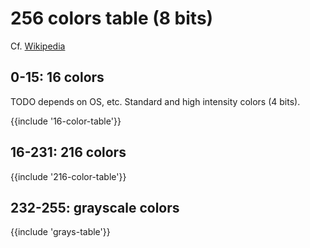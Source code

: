 ﻿---
Title: 'ANSI 256 colors table'
Navbar:
  Label: 'Docs'
  Order: 1
Toc:
  Parent: 'ANSI commands'
  Label: 'ANSI 256 colors table'
  Order: 1
---

# 256 colors table (8 bits)

Cf. [Wikipedia](https://en.wikipedia.org/wiki/ANSI_escape_code#8-bit)

## 0-15: 16 colors

TODO depends on OS, etc. Standard and high intensity colors (4 bits).

<div>{{include '16-color-table'}}</div>

## 16-231: 216 colors

<div>{{include '216-color-table'}}</div>

## 232-255: grayscale colors

<div>{{include 'grays-table'}}</div>

